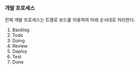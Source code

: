 ### 개발 프로세스

전체 개발 프로세스는 트렐로 보드를 이용하여 아래 순서대로 처리한다.
1. Backlog
2. Todo
3. Doing
4. Review
5. Deploy
6. Test
7. Done
